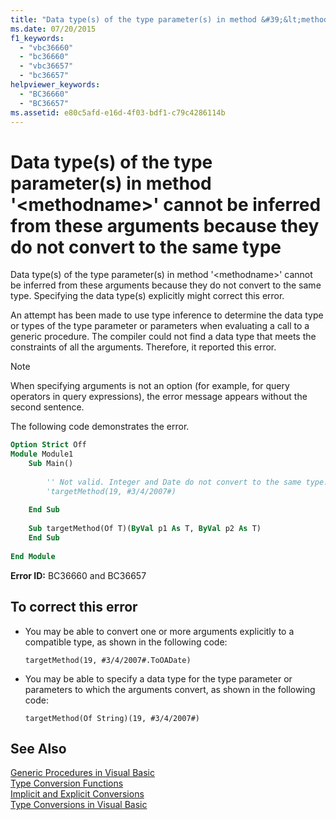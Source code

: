 ```yaml
---
title: "Data type(s) of the type parameter(s) in method &#39;&lt;methodname&gt;&#39; cannot be inferred from these arguments because they do not convert to the same type"
ms.date: 07/20/2015
f1_keywords: 
  - "vbc36660"
  - "bc36660"
  - "vbc36657"
  - "bc36657"
helpviewer_keywords: 
  - "BC36660"
  - "BC36657"
ms.assetid: e80c5afd-e16d-4f03-bdf1-c79c4286114b
---
```

# Data type(s) of the type parameter(s) in method &#39;&lt;methodname&gt;&#39; cannot be inferred from these arguments because they do not convert to the same type
Data type(s) of the type parameter(s) in method '\<methodname>' cannot be inferred from these arguments because they do not convert to the same type. Specifying the data type(s) explicitly might correct this error.  
  
 An attempt has been made to use type inference to determine the data type or types of the type parameter or parameters when evaluating a call to a generic procedure. The compiler could not find a data type that meets the constraints of all the arguments. Therefore, it reported this error.  
  
> [!NOTE]
>  When specifying arguments is not an option (for example, for query operators in query expressions), the error message appears without the second sentence.  
  
 The following code demonstrates the error.  
  
```vb  
Option Strict Off  
Module Module1  
    Sub Main()  
  
        '' Not valid. Integer and Date do not convert to the same type.  
        'targetMethod(19, #3/4/2007#)  
  
    End Sub  
  
    Sub targetMethod(Of T)(ByVal p1 As T, ByVal p2 As T)  
    End Sub  
  
End Module  
```  
  
 **Error ID:** BC36660 and BC36657  
  
## To correct this error  
  
- You may be able to convert one or more arguments explicitly to a compatible type, as shown in the following code:  
  
  ```  
  targetMethod(19, #3/4/2007#.ToOADate)  
  ```  
  
- You may be able to specify a data type for the type parameter or parameters to which the arguments convert, as shown in the following code:  
  
  ```  
  targetMethod(Of String)(19, #3/4/2007#)  
  ```  
  
## See Also  
 [Generic Procedures in Visual Basic](../../visual-basic/programming-guide/language-features/data-types/generic-procedures.md)  
 [Type Conversion Functions](../../visual-basic/language-reference/functions/type-conversion-functions.md)  
 [Implicit and Explicit Conversions](../../visual-basic/programming-guide/language-features/data-types/implicit-and-explicit-conversions.md)  
 [Type Conversions in Visual Basic](../../visual-basic/programming-guide/language-features/data-types/type-conversions.md)
